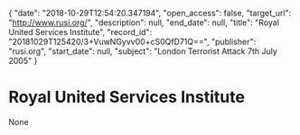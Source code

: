 {
  "date": "2018-10-29T12:54:20.347194", 
  "open_access": false, 
  "target_url": "http://www.rusi.org/", 
  "description": null, 
  "end_date": null, 
  "title": "Royal United Services Institute", 
  "record_id": "20181029T125420/3+VuwNGyvv00+cS0QfD71Q==", 
  "publisher": "rusi.org", 
  "start_date": null, 
  "subject": "London Terrorist Attack 7th July 2005"
}

# Royal United Services Institute

None